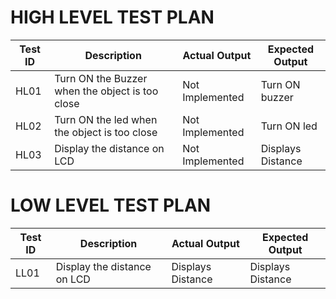 # HIGH LEVEL TEST PLAN

| **Test ID** | **Description**                                              | **Actual Output** | **Expected Output** |   
|-------------|--------------------------------------------------------------|--------------------|-----------------|
|  HL01      | Turn ON the Buzzer when the object is too close |   Not Implemented | Turn ON buzzer |
|  HL02      | Turn ON the led when the object is too close |  Not Implemented |Turn ON led  |
|  HL03      | Display the distance on LCD | Not Implemented | Displays Distance |

# LOW LEVEL TEST PLAN
| **Test ID** | **Description**                                              | **Actual Output** | **Expected Output** |   
|-------------|--------------------------------------------------------------|--------------------|-----------------|
|  LL01     | Display the distance on LCD | Displays Distance | Displays Distance |
